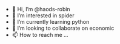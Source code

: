- 👋 Hi, I’m @haods-robin
- 👀 I’m interested in spider
- 🌱 I’m currently learning python
- 💞️ I’m looking to collaborate on economic
- 📫 How to reach me ...

<!---
haods-robin/haods-robin is a ✨ special ✨ repository because its `README.md` (this file) appears on your GitHub profile.
You can click the Preview link to take a look at your changes.
--->
